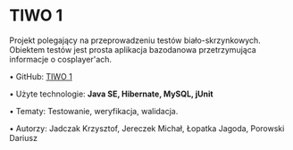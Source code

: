 <h1>TIWO 1</h1>

Projekt polegający na przeprowadzeniu testów biało-skrzynkowych. Obiektem testów jest prosta aplikacja bazodanowa przetrzymująca informacje o cosplayer'ach.   

• GitHub: <a href="http://github.com/trzye/TIWO-1">TIWO 1</a>

• Użyte technologie: <b>Java SE, Hibernate, MySQL, jUnit</b>

• Tematy: Testowanie, weryfikacja, walidacja.

• Autorzy: Jadczak Krzysztof, Jereczek Michał, Łopatka Jagoda, Porowski Dariusz
